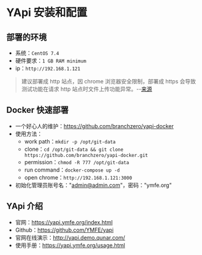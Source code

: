 # YApi 安装和配置


## 部署的环境

- 系统：`CentOS 7.4`
- 硬件要求：`1 GB RAM minimum`
- ip：`http://192.168.1.121`

> 建议部署成 http 站点，因 chrome 浏览器安全限制，部署成 https 会导致测试功能在请求 http 站点时文件上传功能异常。--[来源](https://yapi.ymfe.org/devops.html)

## Docker 快速部署

- 一个好心人的维护：<https://github.com/branchzero/yapi-docker>
- 使用方法：
	- work path：`mkdir -p /opt/git-data`
	- clone：`cd /opt/git-data && git clone https://github.com/branchzero/yapi-docker.git`
	- permission：`chmod -R 777 /opt/git-data`
	- run command：`docker-compose up -d`
	- open chrome：`http://192.168.1.121:3000`
- 初始化管理员账号名："admin@admin.com"，密码："ymfe.org"

## YApi 介绍

- 官网：<https://yapi.ymfe.org/index.html>
- Github：<https://github.com/YMFE/yapi>
- 官网在线演示：<http://yapi.demo.qunar.com/>
- 使用手册：<https://yapi.ymfe.org/usage.html>
